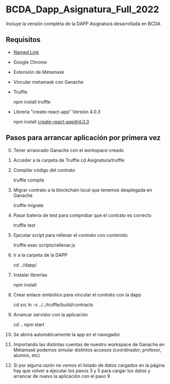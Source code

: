 # BCDA_Dapp_Asignatura_Full_2022
Incluye la versión completa de la DAPP Asignatura desarrollada en BCDA

## Requisitos
- [Named Link](https://trufflesuite.com/ganache/ "Ganache")
- Google Chrome
- Extensión de Metamask
- Vincular metamask con Ganache 
- Truffle 

    npm install truffle

- Librería "create-react-app" Versión 4.0.3 

    npm install create-react-app@4.0.3

## Pasos para arrancar aplicación por primera vez

0. Tener arrancado Ganache con el workspace creado
1. Acceder a la carpeta de Truffle
    cd Asignatura/truffle
2. Compilar código del contrato

    truffle compile

3. Migrar contrato a la blockchain local que tenemos desplegada en Ganache

    truffle migrate

4. Pasar batería de test para comprobar que el contrato es correcto

    truffle test 

5. Ejecutar script para rellenar el contrato con contenido

    truffle exec scripts/rellenar.js

6. Ir a la carpeta de la DAPP

    cd ../dapp/

7. Instalar librerías

    npm install

8. Crear enlace simbólico para vincular el contrato con la dapp

    cd src
    ln -s ../../truffle/build/contracts

9. Arrancar servidor con la aplicación

    cd ..
    npm start

10. Se abrirá automáticamente la app en el navegador
11. Importando las distintas cuentas de nuestro workspace de Ganache en Metamask podemos simular distintos accesos (coordinador, profesor, alumno, etc)
12. Si por alguna razón no vemos el listado de datos cargados en la página hay que volver a ejecutar los pasos 3 y 5 para cargar los datos y arrancar de nuevo la aplicación con el paso 9